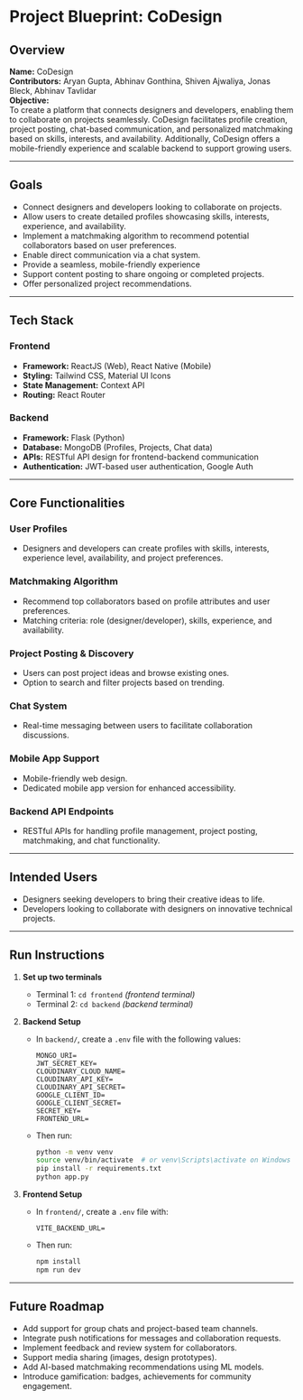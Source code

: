 # Project Blueprint: CoDesign

## Overview  
**Name:** CoDesign  
**Contributors:** Aryan Gupta, Abhinav Gonthina, Shiven Ajwaliya, Jonas Bleck, Abhinav Tavlidar  
**Objective:**  
To create a platform that connects designers and developers, enabling them to collaborate on projects seamlessly. CoDesign facilitates profile creation, project posting, chat-based communication, and personalized matchmaking based on skills, interests, and availability. Additionally, CoDesign offers a mobile-friendly experience and scalable backend to support growing users.

---

## Goals  
- Connect designers and developers looking to collaborate on projects.  
- Allow users to create detailed profiles showcasing skills, interests, experience, and availability.  
- Implement a matchmaking algorithm to recommend potential collaborators based on user preferences.  
- Enable direct communication via a chat system.  
- Provide a seamless, mobile-friendly experience  
- Support content posting to share ongoing or completed projects.  
- Offer personalized project recommendations.

---

## Tech Stack  

### Frontend  
- **Framework:** ReactJS (Web), React Native (Mobile)  
- **Styling:** Tailwind CSS, Material UI Icons  
- **State Management:** Context API  
- **Routing:** React Router  

### Backend  
- **Framework:** Flask (Python)  
- **Database:** MongoDB (Profiles, Projects, Chat data)  
- **APIs:** RESTful API design for frontend-backend communication  
- **Authentication:** JWT-based user authentication, Google Auth  

---

## Core Functionalities  

### User Profiles  
- Designers and developers can create profiles with skills, interests, experience level, availability, and project preferences.

### Matchmaking Algorithm  
- Recommend top collaborators based on profile attributes and user preferences.  
- Matching criteria: role (designer/developer), skills, experience, and availability.

### Project Posting & Discovery  
- Users can post project ideas and browse existing ones.  
- Option to search and filter projects based on trending.

### Chat System  
- Real-time messaging between users to facilitate collaboration discussions.

### Mobile App Support  
- Mobile-friendly web design.  
- Dedicated mobile app version for enhanced accessibility.

### Backend API Endpoints  
- RESTful APIs for handling profile management, project posting, matchmaking, and chat functionality.

---

## Intended Users  
- Designers seeking developers to bring their creative ideas to life.  
- Developers looking to collaborate with designers on innovative technical projects.

---

## Run Instructions  

1. **Set up two terminals**  
   - Terminal 1: `cd frontend` *(frontend terminal)*  
   - Terminal 2: `cd backend` *(backend terminal)*  

2. **Backend Setup**  
   - In `backend/`, create a `.env` file with the following values:
     ```
     MONGO_URI=
     JWT_SECRET_KEY=
     CLOUDINARY_CLOUD_NAME=
     CLOUDINARY_API_KEY=
     CLOUDINARY_API_SECRET=
     GOOGLE_CLIENT_ID=
     GOOGLE_CLIENT_SECRET=
     SECRET_KEY=
     FRONTEND_URL=
     ```
   - Then run:
     ```bash
     python -m venv venv
     source venv/bin/activate  # or venv\Scripts\activate on Windows
     pip install -r requirements.txt
     python app.py
     ```

3. **Frontend Setup**  
   - In `frontend/`, create a `.env` file with:
     ```
     VITE_BACKEND_URL=
     ```
   - Then run:
     ```bash
     npm install
     npm run dev
     ```

---

## Future Roadmap  
- Add support for group chats and project-based team channels.  
- Integrate push notifications for messages and collaboration requests.  
- Implement feedback and review system for collaborators.  
- Support media sharing (images, design prototypes).  
- Add AI-based matchmaking recommendations using ML models.  
- Introduce gamification: badges, achievements for community engagement.
